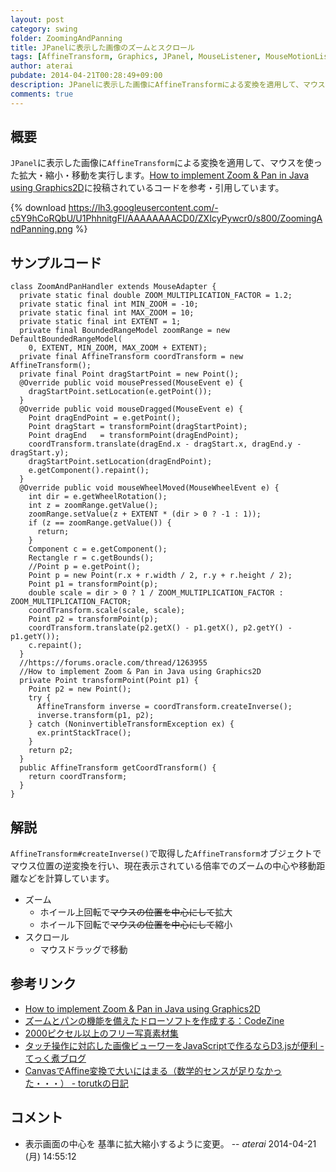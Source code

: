 ```yaml
---
layout: post
category: swing
folder: ZoomingAndPanning
title: JPanelに表示した画像のズームとスクロール
tags: [AffineTransform, Graphics, JPanel, MouseListener, MouseMotionListener, MouseWheelListener]
author: aterai
pubdate: 2014-04-21T00:28:49+09:00
description: JPanelに表示した画像にAffineTransformによる変換を適用して、マウスを使った拡大・縮小・移動を実行します。
comments: true
---
```

## 概要
`JPanel`に表示した画像に`AffineTransform`による変換を適用して、マウスを使った拡大・縮小・移動を実行します。[How to implement Zoom & Pan in Java using Graphics2D](https://forums.oracle.com/thread/1263955)に投稿されているコードを参考・引用しています。

{% download https://lh3.googleusercontent.com/-c5Y9hCoRQbU/U1PhhnitgFI/AAAAAAAACD0/ZXIcyPywcr0/s800/ZoomingAndPanning.png %}

## サンプルコード
<pre class="prettyprint"><code>class ZoomAndPanHandler extends MouseAdapter {
  private static final double ZOOM_MULTIPLICATION_FACTOR = 1.2;
  private static final int MIN_ZOOM = -10;
  private static final int MAX_ZOOM = 10;
  private static final int EXTENT = 1;
  private final BoundedRangeModel zoomRange = new DefaultBoundedRangeModel(
    0, EXTENT, MIN_ZOOM, MAX_ZOOM + EXTENT);
  private final AffineTransform coordTransform = new AffineTransform();
  private final Point dragStartPoint = new Point();
  @Override public void mousePressed(MouseEvent e) {
    dragStartPoint.setLocation(e.getPoint());
  }
  @Override public void mouseDragged(MouseEvent e) {
    Point dragEndPoint = e.getPoint();
    Point dragStart = transformPoint(dragStartPoint);
    Point dragEnd   = transformPoint(dragEndPoint);
    coordTransform.translate(dragEnd.x - dragStart.x, dragEnd.y - dragStart.y);
    dragStartPoint.setLocation(dragEndPoint);
    e.getComponent().repaint();
  }
  @Override public void mouseWheelMoved(MouseWheelEvent e) {
    int dir = e.getWheelRotation();
    int z = zoomRange.getValue();
    zoomRange.setValue(z + EXTENT * (dir &gt; 0 ? -1 : 1));
    if (z == zoomRange.getValue()) {
      return;
    }
    Component c = e.getComponent();
    Rectangle r = c.getBounds();
    //Point p = e.getPoint();
    Point p = new Point(r.x + r.width / 2, r.y + r.height / 2);
    Point p1 = transformPoint(p);
    double scale = dir &gt; 0 ? 1 / ZOOM_MULTIPLICATION_FACTOR : ZOOM_MULTIPLICATION_FACTOR;
    coordTransform.scale(scale, scale);
    Point p2 = transformPoint(p);
    coordTransform.translate(p2.getX() - p1.getX(), p2.getY() - p1.getY());
    c.repaint();
  }
  //https://forums.oracle.com/thread/1263955
  //How to implement Zoom &amp; Pan in Java using Graphics2D
  private Point transformPoint(Point p1) {
    Point p2 = new Point();
    try {
      AffineTransform inverse = coordTransform.createInverse();
      inverse.transform(p1, p2);
    } catch (NoninvertibleTransformException ex) {
      ex.printStackTrace();
    }
    return p2;
  }
  public AffineTransform getCoordTransform() {
    return coordTransform;
  }
}
</code></pre>

## 解説
`AffineTransform#createInverse()`で取得した`AffineTransform`オブジェクトでマウス位置の逆変換を行い、現在表示されている倍率でのズームの中心や移動距離などを計算しています。

- ズーム
    - ホイール上回転で~~マウスの位置を中心にして~~拡大
    - ホイール下回転で~~マウスの位置を中心にして~~縮小
- スクロール
    - マウスドラッグで移動

<!-- dummy comment line for breaking list -->

## 参考リンク
- [How to implement Zoom & Pan in Java using Graphics2D](https://forums.oracle.com/thread/1263955)
- [ズームとパンの機能を備えたドローソフトを作成する：CodeZine](http://codezine.jp/article/detail/174)
- [2000ピクセル以上のフリー写真素材集](http://sozai-free.com/)
- [タッチ操作に対応した画像ビューワーをJavaScriptで作るならD3.jsが便利 - てっく煮ブログ](http://tech.nitoyon.com/ja/blog/2013/12/13/touch-viewer/)
- [CanvasでAffine変換で大いにはまる（数学的センスが足りなかった・・・） - torutkの日記](http://d.hatena.ne.jp/torutk/20140415/p1)

<!-- dummy comment line for breaking list -->

## コメント
- 表示画面の中心を 基準に拡大縮小するように変更。 -- *aterai* 2014-04-21 (月) 14:55:12

<!-- dummy comment line for breaking list -->

